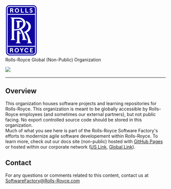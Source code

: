 <p>
    <img alt="Rolls-Royce Logo" width="100" src="https://raw.githubusercontent.com/rropen/.github/main/img/logo.png">
    <br>
    Rolls-Royce Global (Non-Public) Organization
</p>

<!-- Place any useful shield.io shields here.  Use the style=flat styling option. -->
<p>
 <a href=""><img src="https://img.shields.io/badge/Rolls--Royce-Software%20Factory-10069f"></a>
</p>

------

## Overview

This organization houses software projects and learning repositories for Rolls-Royce.  This organization is meant to be globally accessible by Rolls-Royce employees (and sometimes our external partners), but not public facing.  No export controlled source code should be stored in this organization.  
Much of what you see here is part of the Rolls-Royce Software Factory's efforts to modernize agile software developement within Rolls-Royce.  To learn more, check out our docs site (non-public) hosted with [GitHub Pages](https://cuddly-winner-74764937.pages.github.io/) or hosted within our corporate network ([US Link](http://docs.uscdz.local/), [Global Link](https://appsrrna/general/revolution/)).

## Contact

For any questions or comments related to this content, contact us at [SoftwareFactory@Rolls-Royce.com](mailto:SoftwareFactory@Rolls-Royce.com)
